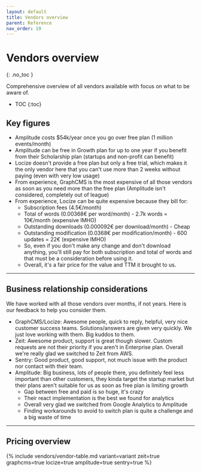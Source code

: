 ```yaml
---
layout: default
title: Vendors overview
parent: Reference
nav_order: 19
---
```


# Vendors overview
{: .no_toc }

<div class="code-example" markdown="1">
Comprehensive overview of all vendors available with focus on what to be aware of.
</div>

- TOC
{:toc}

## Key figures

- Amplitude costs $54k/year once you go over free plan (1 million events/month)
- Amplitude can be free in Growth plan for up to one year if you benefit from their Scholarship plan (startups and non-profit can benefit)
- Locize doesn't provide a free plan but only a free trial, which makes it the only vendor here that you can't use more than 2 weeks without paying (even with very low usage)
- From experience, GraphCMS is the most expensive of all those vendors as soon as you need more than the free plan (Amplitude isn't considered, completely out of league)
- From experience, Locize can be quite expensive because they bill for:
    - Subscription fees (4.5€/month)
    - Total of words (0.00368€ per word/month) - 2.7k words = 10€/month (expensive IMHO)
    - Outstanding downloads (0.000092€ per download/month) - Cheap
    - Outstanding modification (0.0368€ per modification/month) - 600 updates = 22€ (expensive IMHO)
    - So, even if you don't make any change and don't download anything, you'll still pay for both subscription and total of words and that must be a consideration before using it.
    - Overall, it's a fair price for the value and TTM it brought to us.

---

## Business relationship considerations

We have worked with all those vendors over months, if not years. Here is our feedback to help you consider them.
- GraphCMS/Locize: Awesome people, quick to reply, helpful, very nice customer success teams. Solutions/answers are given very quickly. We just love working with them. Big kuddos to them.
- Zeit: Awesome product, support is great though slower. Custom requests are not their priority if you aren't in Enterprise plan. Overall we're really glad we switched to Zeit from AWS.
- Sentry: Good product, good support, not much issue with the product nor contact with their team.
- Amplitude: Big business, lots of people there, you definitely feel less important than other customers, they kinda target the startup market but their plans aren't suitable for us as soon as free plan is limiting growth
    - Gap between free and paid is so huge, it's crazy
    - Their react implementation is the best we found for analytics
    - Overall very glad we switched from Google Analytics to Amplitude
    - Finding workarounds to avoid to switch plan is quite a challenge and a big waste of time

---

## Pricing overview

{% include vendors/vendor-table.md variant=variant zeit=true graphcms=true locize=true amplitude=true sentry=true  %}

